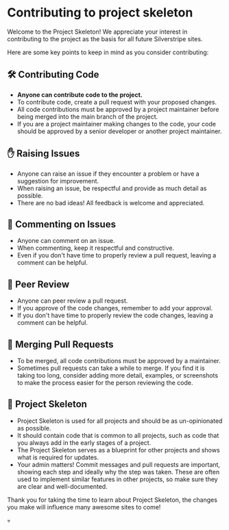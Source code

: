 # Contributing to project skeleton

Welcome to the Project Skeleton! We appreciate your interest in contributing to the project as the basis for all future Silverstripe sites.

Here are some key points to keep in mind as you consider contributing:

## :hammer_and_wrench: Contributing Code

- **Anyone can contribute code to the project.**
- To contribute code, create a pull request with your proposed changes.
- All code contributions must be approved by a project maintainer before being merged into the main branch of the project.
- If you are a project maintainer making changes to the code, your code should be approved by a senior developer or another project maintainer.

## :raised_hand: Raising Issues

- Anyone can raise an issue if they encounter a problem or have a suggestion for improvement.
- When raising an issue, be respectful and provide as much detail as possible.
- There are no bad ideas! All feedback is welcome and appreciated.

## :speech_balloon: Commenting on Issues

- Anyone can comment on an issue.
- When commenting, keep it respectful and constructive.
- Even if you don't have time to properly review a pull request, leaving a comment can be helpful.

## :mag_right: Peer Review

- Anyone can peer review a pull request.
- If you approve of the code changes, remember to add your approval.
- If you don't have time to properly review the code changes, leaving a comment can be helpful.

## :arrows_counterclockwise: Merging Pull Requests

- To be merged, all code contributions must be approved by a maintainer.
- Sometimes pull requests can take a while to merge. If you find it is taking too long, consider adding more detail, examples, or screenshots to make the process easier for the person reviewing the code.

## :file_folder: Project Skeleton

- Project Skeleton is used for all projects and should be as un-opinionated as possible.
- It should contain code that is common to all projects, such as code that you always add in the early stages of a project.
- The Project Skeleton serves as a blueprint for other projects and shows what is required for updates.
- Your admin matters! Commit messages and pull requests are important, showing each step and ideally why the step was taken. These are often used to implement similar features in other projects, so make sure they are clear and well-documented.

Thank you for taking the time to learn about Project Skeleton, the changes you make will influence many awesome sites to come!


:skull:
